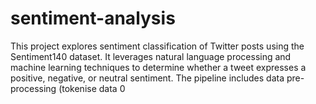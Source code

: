 # sentiment-analysis
This project explores sentiment classification of Twitter posts using the Sentiment140 dataset. It leverages natural language processing and machine learning techniques to determine whether a tweet expresses a positive, negative, or neutral sentiment. The pipeline includes data pre-processing (tokenise data 0
